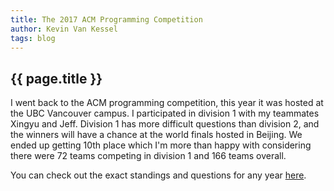 ```yaml
---
title: The 2017 ACM Programming Competition
author: Kevin Van Kessel
tags: blog
---
```


{{ page.title }}
----------------

I went back to the ACM programming competition, this year it was hosted at the UBC Vancouver campus. I participated in division 1 with my teammates Xingyu and Jeff. Division 1 has more difficult questions than division 2, and the winners will have a chance at the world finals hosted in Beijing. We ended up getting 10th place which I'm more than happy with considering there were 72 teams competing in division 1 and 166 teams overall.

You can check out the exact standings and questions for any year [here](http://www.acmicpc-pacnw.org/results.htm).
